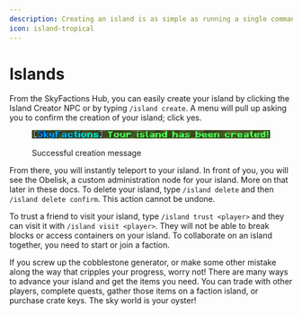 ```yaml
---
description: Creating an island is as simple as running a single command.
icon: island-tropical
---
```


# Islands

From the SkyFactions Hub, you can easily create your island by clicking the Island Creator NPC or by typing `/island create`. A menu will pull up asking you to confirm the creation of your island; click yes.

<figure><img src="../.gitbook/assets/Screenshot 2024-09-23 125930.png" alt=""><figcaption><p>Successful creation message</p></figcaption></figure>

From there, you will instantly teleport to your island. In front of you, you will see the Obelisk, a custom administration node for your island. More on that later in these docs. To delete your island, type `/island delete` and then `/island delete confirm`. This action cannot be undone.

To trust a friend to visit your island, type `/island trust <player>` and they can visit it with `/island visit <player>`. They will not be able to break blocks or access containers on your island. To collaborate on an island together, you need to start or join a faction.

If you screw up the cobblestone generator, or make some other mistake along the way that cripples your progress, worry not! There are many ways to advance your island and get the items you need. You can trade with other players, complete quests, gather those items on a faction island, or purchase crate keys. The sky world is your oyster!
